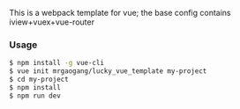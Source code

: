 
This is a webpack template for vue; the base config contains iview+vuex+vue-router

### Usage

``` bash
$ npm install -g vue-cli
$ vue init mrgaogang/lucky_vue_template my-project
$ cd my-project
$ npm install
$ npm run dev
```
